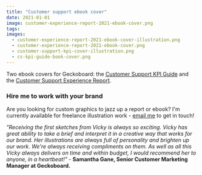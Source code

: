 ```yaml
---
title: "Customer support ebook cover"
date: 2021-01-01
image: customer-experience-report-2021-ebook-cover.png
tags:
images:
  - customer-experience-report-2021-ebook-cover-illustration.png
  - customer-experience-report-2021-ebook-cover.png
  - customer-support-kpi-cover-illustration.png
  - cs-kpi-guide-book-cover.png
---
```


Two ebook covers for Geckoboard: the [Customer Support KPI Guide](https://www.geckoboard.com/best-practice/cs-kpi-guide/) and the [Customer Support Experience Report](https://www.geckoboard.com/best-practice/customer-support-experience-report-2021/).

### Hire me to work with your brand
Are you looking for custom graphics to jazz up a report or ebook? I'm currently available for freelance illustration work - [email me](mailto:vicky@vickyhughes.co.uk) to get in touch!

*"Receiving the first sketches from Vicky is always so exciting. Vicky has great ability to take a brief and interpret it in a creative way that works for our brand. Her illustrations are always full of personality and brighten up our work. We're always receiving compliments on them. As well as all this Vicky always delivers on time and within budget, I would recommend her to anyone, in a heartbeat!"* - **Samantha Gane, Senior Customer Marketing Manager at Geckoboard.**